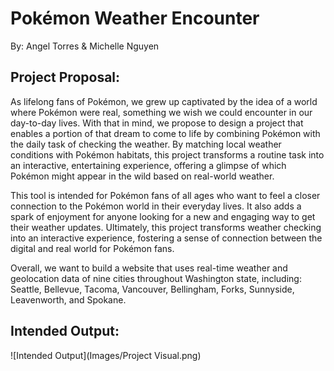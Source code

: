 # Pokémon Weather Encounter
By: Angel Torres & Michelle Nguyen

## **Project Proposal:**
As lifelong fans of Pokémon, we grew up captivated by the idea of a world where Pokémon were real, something we wish we could encounter in our day-to-day lives. With that in mind, we propose to design a project that enables a portion of that dream to come to life by combining Pokémon with the daily task of checking the weather. By matching local weather conditions with Pokémon habitats, this project transforms a routine task into an interactive, entertaining experience, offering a glimpse of which Pokémon might appear in the wild based on real-world weather.

This tool is intended for Pokémon fans of all ages who want to feel a closer connection to the Pokémon world in their everyday lives. It also adds a spark of enjoyment for anyone looking for a new and engaging way to get their weather updates. Ultimately, this project transforms weather checking into an interactive experience, fostering a sense of connection between the digital and real world for Pokémon fans.

Overall, we want to build a website that uses real-time weather and geolocation data of nine cities throughout Washington state, including: Seattle, Bellevue, Tacoma, Vancouver, Bellingham, Forks, Sunnyside, Leavenworth, and Spokane.

## Intended Output:
![Intended Output](Images/Project Visual.png)
